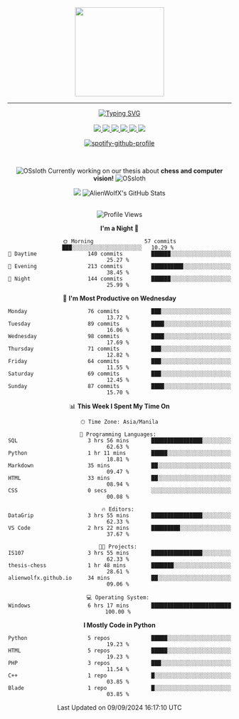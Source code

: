<!-- AlienWolfX -->

<div align="center">
  <img src = "https://github.com/shinjitsue/shinjitsue/assets/71762653/b917dd38-ef9b-45e2-92ed-7ec42c9ea6fe" width=200 />
</div>

---

<div align="center">

<a href="https://git.io/typing-svg">
  <img src="https://readme-typing-svg.herokuapp.com?font=Fira+Code&duration=2000&pause=100&color=276DF7&multiline=true&width=435&lines=Allen+Cruiz;Student+%7C+Security+Researcher" alt="Typing SVG" />
</a>

<br />
<br />

<!-- Socials -->

<a href="https://www.facebook.com/cruizallen">
  <img src="https://img.shields.io/badge/Facebook-blue?logo=facebook">
</a>

<a href="https://www.instagram.com/cruizallen">
  <img src="https://img.shields.io/badge/Instagram-purple?logo=instagram">
</a>

<a href="mailto:allengabrielle.cruiz@carsu.edu.ph">
  <img src="https://img.shields.io/badge/Gmail-white?logo=gmail">
</a>

<a href="https://www.tiktok.com/@cruizallen">
  <img src="https://img.shields.io/badge/Tiktok-black?logo=tiktok">
</a>

<a href="https://www.reddit.com/user/AlienWolfX05">
  <img src="https://img.shields.io/badge/Reddit-white?logo=reddit">
</a>

<a href="https://www.linkedin.com/in/cruizallen">
  <img src="https://img.shields.io/badge/LinkedIn-blue?logo=linkedin">
</a>

<!-- End Socials -->
<br />

[![spotify-github-profile](https://spotify-github-profile.kittinanx.com/api/view?uid=eui8z7q3mzgrl6ogni10r05f6&cover_image=true&theme=novatorem&show_offline=true&background_color=121212&interchange=false&bar_color=53b14f&bar_color_cover=false)](https://spotify-github-profile.kittinanx.com/api/view?uid=eui8z7q3mzgrl6ogni10r05f6&redirect=true)

<br />

![OSsloth](https://git.io/OSsloth) Currently working on our thesis about **chess and computer vision!** ![OSsloth](https://git.io/OSsloth)

<a>
  <img src="https://github-stats-alpha.vercel.app/api?username=AlienWolfX&cc=151515&tc=fff&ic=0a6da4&bc=151515"> 
</a>

<a>
  <img src="https://github-readme-streak-stats.herokuapp.com/?user=AlienWolfX&theme=dark&hide_border=true" alt="AlienWolfX's GitHub Stats" />
</a>

<!-- <br />
<br />

<a>
  <img src="https://visitcount.itsvg.in/api?id=AlienWolfX&label=Visits&color=6&icon=0&pretty=true" />
</a> -->

<br />
<br />

<!--START_SECTION:waka-->
![Profile Views](http://img.shields.io/badge/Profile%20Views-217-blue)

**I'm a Night 🦉** 

```text
🌞 Morning                57 commits          ███░░░░░░░░░░░░░░░░░░░░░░   10.29 % 
🌆 Daytime                140 commits         ██████░░░░░░░░░░░░░░░░░░░   25.27 % 
🌃 Evening                213 commits         ██████████░░░░░░░░░░░░░░░   38.45 % 
🌙 Night                  144 commits         ██████░░░░░░░░░░░░░░░░░░░   25.99 % 
```
📅 **I'm Most Productive on Wednesday** 

```text
Monday                   76 commits          ███░░░░░░░░░░░░░░░░░░░░░░   13.72 % 
Tuesday                  89 commits          ████░░░░░░░░░░░░░░░░░░░░░   16.06 % 
Wednesday                98 commits          ████░░░░░░░░░░░░░░░░░░░░░   17.69 % 
Thursday                 71 commits          ███░░░░░░░░░░░░░░░░░░░░░░   12.82 % 
Friday                   64 commits          ███░░░░░░░░░░░░░░░░░░░░░░   11.55 % 
Saturday                 69 commits          ███░░░░░░░░░░░░░░░░░░░░░░   12.45 % 
Sunday                   87 commits          ████░░░░░░░░░░░░░░░░░░░░░   15.70 % 
```


📊 **This Week I Spent My Time On** 

```text
🕑︎ Time Zone: Asia/Manila

💬 Programming Languages: 
SQL                      3 hrs 56 mins       ████████████████░░░░░░░░░   62.63 % 
Python                   1 hr 11 mins        █████░░░░░░░░░░░░░░░░░░░░   18.81 % 
Markdown                 35 mins             ██░░░░░░░░░░░░░░░░░░░░░░░   09.47 % 
HTML                     33 mins             ██░░░░░░░░░░░░░░░░░░░░░░░   08.94 % 
CSS                      0 secs              ░░░░░░░░░░░░░░░░░░░░░░░░░   00.08 % 

🔥 Editors: 
DataGrip                 3 hrs 55 mins       ████████████████░░░░░░░░░   62.33 % 
VS Code                  2 hrs 22 mins       █████████░░░░░░░░░░░░░░░░   37.67 % 

🐱‍💻 Projects: 
IS107                    3 hrs 55 mins       ████████████████░░░░░░░░░   62.33 % 
thesis-chess             1 hr 48 mins        ███████░░░░░░░░░░░░░░░░░░   28.61 % 
alienwolfx.github.io     34 mins             ██░░░░░░░░░░░░░░░░░░░░░░░   09.06 % 

💻 Operating System: 
Windows                  6 hrs 17 mins       █████████████████████████   100.00 % 
```

**I Mostly Code in Python** 

```text
Python                   5 repos             █████░░░░░░░░░░░░░░░░░░░░   19.23 % 
HTML                     5 repos             █████░░░░░░░░░░░░░░░░░░░░   19.23 % 
PHP                      3 repos             ███░░░░░░░░░░░░░░░░░░░░░░   11.54 % 
C++                      1 repo              █░░░░░░░░░░░░░░░░░░░░░░░░   03.85 % 
Blade                    1 repo              █░░░░░░░░░░░░░░░░░░░░░░░░   03.85 % 
```




 Last Updated on 09/09/2024 16:17:10 UTC
<!--END_SECTION:waka-->

</div>
